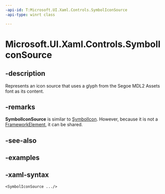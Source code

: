 ```yaml
---
-api-id: T:Microsoft.UI.Xaml.Controls.SymbolIconSource
-api-type: winrt class

---
```

<!-- Class syntax.
public class SymbolIconSource : IconSource, IconSource
-->

# Microsoft.UI.Xaml.Controls.SymbolIconSource



## -description

Represents an icon source that uses a glyph from the Segoe MDL2 Assets font as its content.



## -remarks

**SymbolIconSource** is similar to [SymbolIcon](/uwp/api/windows.ui.xaml.controls.symbolicon). However, because it is not a [FrameworkElement](/uwp/api/windows.ui.xaml.frameworkelement), it can be shared.



## -see-also



## -examples



## -xaml-syntax

```xaml
<SymbolIconSource .../>
```



